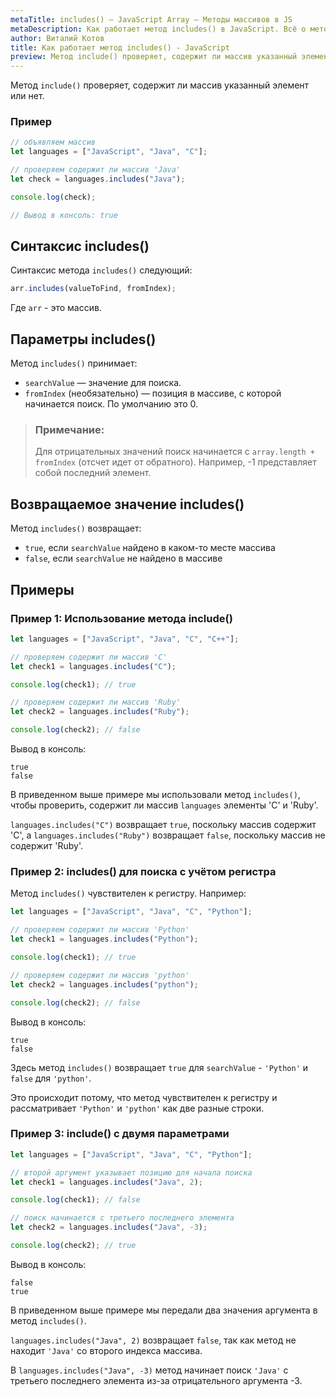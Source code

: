```yaml
---
metaTitle: includes() – JavaScript Array – Методы массивов в JS
metaDescription: Как работает метод includes() в JavaScript. Всё о методах работы с массивами в JavaScript | База знаний PurpleSchool
author: Виталий Котов
title: Как работает метод includes() - JavaScript
preview: Метод include() проверяет, содержит ли массив указанный элемент или нет...
---
```


Метод `include()` проверяет, содержит ли массив указанный элемент или нет.

### Пример

```javascript
// объявляем массив
let languages = ["JavaScript", "Java", "C"];

// проверяем содержит ли массив 'Java'
let check = languages.includes("Java");

console.log(check);

// Вывод в консоль: true
```

## Синтаксис includes()

Синтаксис метода `includes()` следующий:

```javascript
arr.includes(valueToFind, fromIndex);
```

Где `arr` - это массив.

## Параметры includes()

Метод `includes()` принимает:

- `searchValue` — значение для поиска.
- `fromIndex` (необязательно) — позиция в массиве, с которой начинается поиск. По умолчанию это 0.

> ### Примечание:
>
> Для отрицательных значений поиск начинается с `array.length + fromIndex` (отсчет идет от обратного). Например, -1 представляет собой последний элемент.

## Возвращаемое значение includes()

Метод `includes()` возвращает:

- `true`, если `searchValue` найдено в каком-то месте массива
- `false`, если `searchValue` не найдено в массиве

## Примеры

### Пример 1: Использование метода include()

```javascript
let languages = ["JavaScript", "Java", "C", "C++"];

// проверяем содержит ли массив 'C'
let check1 = languages.includes("C");

console.log(check1); // true

// проверяем содержит ли массив 'Ruby'
let check2 = languages.includes("Ruby");

console.log(check2); // false
```

Вывод в консоль:

```
true
false
```

В приведенном выше примере мы использовали метод `includes()`, чтобы проверить, содержит ли массив `languages` элементы 'C' и 'Ruby'.

`languages.includes("C")` возвращает `true`, поскольку массив содержит 'C', а `languages.includes("Ruby")` возвращает `false`, поскольку массив не содержит 'Ruby'.

### Пример 2: includes() для поиска с учётом регистра

Метод `includes()` чувствителен к регистру. Например:

```javascript
let languages = ["JavaScript", "Java", "C", "Python"];

// проверяем содержит ли массив 'Python'
let check1 = languages.includes("Python");

console.log(check1); // true

// проверяем содержит ли массив 'python'
let check2 = languages.includes("python");

console.log(check2); // false
```

Вывод в консоль:

```
true
false
```

Здесь метод `includes()` возвращает `true` для `searchValue` - `'Python'` и `false` для `'python'`.

Это происходит потому, что метод чувствителен к регистру и рассматривает `'Python'` и `'python'` как две разные строки.

### Пример 3: include() с двумя параметрами

```javascript
let languages = ["JavaScript", "Java", "C", "Python"];

// второй аргумент указывает позицию для начала поиска
let check1 = languages.includes("Java", 2);

console.log(check1); // false

// поиск начинается с третьего последнего элемента
let check2 = languages.includes("Java", -3);

console.log(check2); // true
```

Вывод в консоль:

```
false
true
```

В приведенном выше примере мы передали два значения аргумента в метод `includes()`.

`languages.includes("Java", 2)` возвращает `false`, так как метод не находит `'Java'` со второго индекса массива.

В `languages.includes("Java", -3)` метод начинает поиск `'Java'` с третьего последнего элемента из-за отрицательного аргумента -3.
